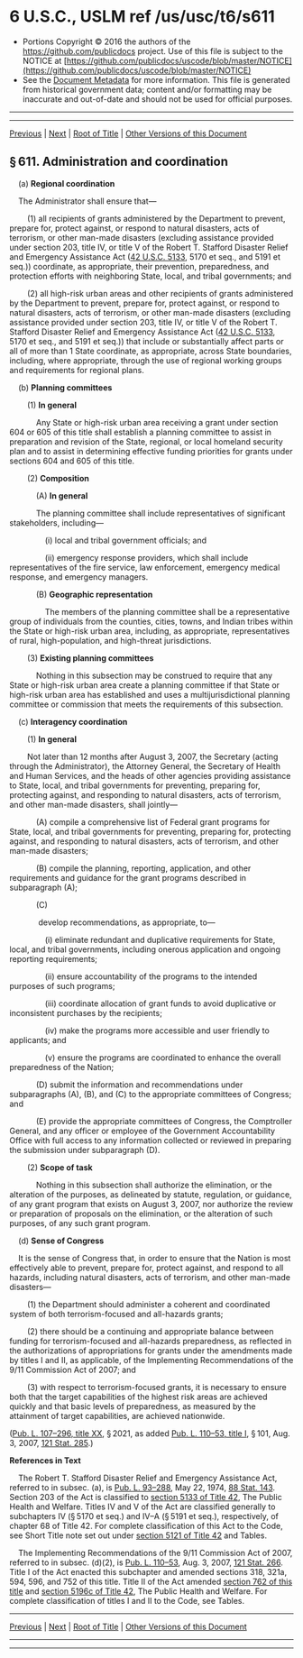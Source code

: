 ---
---

# 6 U.S.C., USLM ref /us/usc/t6/s611

* Portions Copyright © 2016 the authors of the https://github.com/publicdocs project.
  Use of this file is subject to the NOTICE at [https://github.com/publicdocs/uscode/blob/master/NOTICE](https://github.com/publicdocs/uscode/blob/master/NOTICE)
* See the [Document Metadata](././../../../../../..//README.md) for more information.
  This file is generated from historical government data; content and/or formatting may be inaccurate and out-of-date and should not be used for official purposes.

----------
----------

[Previous](./../../../../../..//us/usc/t6/ch1/schXV/ptB/m__us_usc_t6_ch1_schXV_ptB.md) | [Next](./../../../../../..//us/usc/t6/ch1/schXV/ptB/m__us_usc_t6_s612.md) | [Root of Title](./../../../../../../) | [Other Versions of this Document](https://publicdocs.github.io/go/links?ns=uslm&ref=%2Fus%2Fusc%2Ft6%2Fs611)

## § 611. Administration and coordination

    (a) __Regional coordination__ 

    The Administrator shall ensure that—

        (1) all recipients of grants administered by the Department to prevent, prepare for, protect against, or respond to natural disasters, acts of terrorism, or other man-made disasters (excluding assistance provided under section 203, title IV, or title V of the Robert T. Stafford Disaster Relief and Emergency Assistance Act ([42 U.S.C. 5133][/us/usc/t42/s5133], 5170 et seq., and 5191 et seq.)) coordinate, as appropriate, their prevention, preparedness, and protection efforts with neighboring State, local, and tribal governments; and

        (2) all high-risk urban areas and other recipients of grants administered by the Department to prevent, prepare for, protect against, or respond to natural disasters, acts of terrorism, or other man-made disasters (excluding assistance provided under section 203, title IV, or title V of the Robert T. Stafford Disaster Relief and Emergency Assistance Act ([42 U.S.C. 5133][/us/usc/t42/s5133], 5170 et seq., and 5191 et seq.)) that include or substantially affect parts or all of more than 1 State coordinate, as appropriate, across State boundaries, including, where appropriate, through the use of regional working groups and requirements for regional plans.

    (b) __Planning committees__ 

        (1) __In general__ 

            Any State or high-risk urban area receiving a grant under section 604 or 605 of this title shall establish a planning committee to assist in preparation and revision of the State, regional, or local homeland security plan and to assist in determining effective funding priorities for grants under sections 604 and 605 of this title.

        (2) __Composition__ 

            (A) __In general__ 

            The planning committee shall include representatives of significant stakeholders, including—

                (i) local and tribal government officials; and

                (ii) emergency response providers, which shall include representatives of the fire service, law enforcement, emergency medical response, and emergency managers.

            (B) __Geographic representation__ 

                The members of the planning committee shall be a representative group of individuals from the counties, cities, towns, and Indian tribes within the State or high-risk urban area, including, as appropriate, representatives of rural, high-population, and high-threat jurisdictions.

        (3) __Existing planning committees__ 

            Nothing in this subsection may be construed to require that any State or high-risk urban area create a planning committee if that State or high-risk urban area has established and uses a multijurisdictional planning committee or commission that meets the requirements of this subsection.

    (c) __Interagency coordination__ 

        (1) __In general__ 

        Not later than 12 months after August 3, 2007, the Secretary (acting through the Administrator), the Attorney General, the Secretary of Health and Human Services, and the heads of other agencies providing assistance to State, local, and tribal governments for preventing, preparing for, protecting against, and responding to natural disasters, acts of terrorism, and other man-made disasters, shall jointly—

            (A) compile a comprehensive list of Federal grant programs for State, local, and tribal governments for preventing, preparing for, protecting against, and responding to natural disasters, acts of terrorism, and other man-made disasters;

            (B) compile the planning, reporting, application, and other requirements and guidance for the grant programs described in subparagraph (A);

            (C)

             develop recommendations, as appropriate, to—

                (i) eliminate redundant and duplicative requirements for State, local, and tribal governments, including onerous application and ongoing reporting requirements;

                (ii) ensure accountability of the programs to the intended purposes of such programs;

                (iii) coordinate allocation of grant funds to avoid duplicative or inconsistent purchases by the recipients;

                (iv) make the programs more accessible and user friendly to applicants; and

                (v) ensure the programs are coordinated to enhance the overall preparedness of the Nation;

            (D) submit the information and recommendations under subparagraphs (A), (B), and (C) to the appropriate committees of Congress; and

            (E) provide the appropriate committees of Congress, the Comptroller General, and any officer or employee of the Government Accountability Office with full access to any information collected or reviewed in preparing the submission under subparagraph (D).

        (2) __Scope of task__ 

            Nothing in this subsection shall authorize the elimination, or the alteration of the purposes, as delineated by statute, regulation, or guidance, of any grant program that exists on August 3, 2007, nor authorize the review or preparation of proposals on the elimination, or the alteration of such purposes, of any such grant program.

    (d) __Sense of Congress__ 

    It is the sense of Congress that, in order to ensure that the Nation is most effectively able to prevent, prepare for, protect against, and respond to all hazards, including natural disasters, acts of terrorism, and other man-made disasters—

        (1) the Department should administer a coherent and coordinated system of both terrorism-focused and all-hazards grants;

        (2) there should be a continuing and appropriate balance between funding for terrorism-focused and all-hazards preparedness, as reflected in the authorizations of appropriations for grants under the amendments made by titles I and II, as applicable, of the Implementing Recommendations of the 9/11 Commission Act of 2007; and

        (3) with respect to terrorism-focused grants, it is necessary to ensure both that the target capabilities of the highest risk areas are achieved quickly and that basic levels of preparedness, as measured by the attainment of target capabilities, are achieved nationwide.

([Pub. L. 107–296, title XX][/us/pl/107/296/tXX], § 2021, as added [Pub. L. 110–53, title I][/us/pl/110/53/tI], § 101, Aug. 3, 2007, [121 Stat. 285][/us/stat/121/285].)

 __References in Text__ 

    The Robert T. Stafford Disaster Relief and Emergency Assistance Act, referred to in subsec. (a), is [Pub. L. 93–288][/us/pl/93/288], May 22, 1974, [88 Stat. 143][/us/stat/88/143]. Section 203 of the Act is classified to [section 5133 of Title 42][/us/usc/t42/s5133], The Public Health and Welfare. Titles IV and V of the Act are classified generally to subchapters IV (§ 5170 et seq.) and IV–A (§ 5191 et seq.), respectively, of chapter 68 of Title 42. For complete classification of this Act to the Code, see Short Title note set out under [section 5121 of Title 42][/us/usc/t42/s5121] and Tables.

    The Implementing Recommendations of the 9/11 Commission Act of 2007, referred to in subsec. (d)(2), is [Pub. L. 110–53][/us/pl/110/53], Aug. 3, 2007, [121 Stat. 266][/us/stat/121/266]. Title I of the Act enacted this subchapter and amended sections 318, 321a, 594, 596, and 752 of this title. Title II of the Act amended [section 762 of this title][/us/usc/t6/s762] and [section 5196c of Title 42][/us/usc/t42/s5196c], The Public Health and Welfare. For complete classification of titles I and II to the Code, see Tables.

----------

[Previous](./../../../../../..//us/usc/t6/ch1/schXV/ptB/m__us_usc_t6_ch1_schXV_ptB.md) | [Next](./../../../../../..//us/usc/t6/ch1/schXV/ptB/m__us_usc_t6_s612.md) | [Root of Title](./../../../../../../) | [Other Versions of this Document](https://publicdocs.github.io/go/links?ns=uslm&ref=%2Fus%2Fusc%2Ft6%2Fs611)

----------
----------

[/us/usc/t42/s5133]: https://publicdocs.github.io/go/links?ns=uslm&ref=%2Fus%2Fusc%2Ft42%2Fs5133
[/us/usc/t42/s5133]: https://publicdocs.github.io/go/links?ns=uslm&ref=%2Fus%2Fusc%2Ft42%2Fs5133
[/us/pl/107/296/tXX]: https://publicdocs.github.io/go/links?ns=uslm&ref=%2Fus%2Fpl%2F107%2F296%2FtXX
[/us/pl/110/53/tI]: https://publicdocs.github.io/go/links?ns=uslm&ref=%2Fus%2Fpl%2F110%2F53%2FtI
[/us/stat/121/285]: https://publicdocs.github.io/go/links?ns=uslm&ref=%2Fus%2Fstat%2F121%2F285
[/us/pl/93/288]: https://publicdocs.github.io/go/links?ns=uslm&ref=%2Fus%2Fpl%2F93%2F288
[/us/stat/88/143]: https://publicdocs.github.io/go/links?ns=uslm&ref=%2Fus%2Fstat%2F88%2F143
[/us/usc/t42/s5133]: https://publicdocs.github.io/go/links?ns=uslm&ref=%2Fus%2Fusc%2Ft42%2Fs5133
[/us/usc/t42/s5121]: https://publicdocs.github.io/go/links?ns=uslm&ref=%2Fus%2Fusc%2Ft42%2Fs5121
[/us/pl/110/53]: https://publicdocs.github.io/go/links?ns=uslm&ref=%2Fus%2Fpl%2F110%2F53
[/us/stat/121/266]: https://publicdocs.github.io/go/links?ns=uslm&ref=%2Fus%2Fstat%2F121%2F266
[/us/usc/t6/s762]: https://publicdocs.github.io/go/links?ns=uslm&ref=%2Fus%2Fusc%2Ft6%2Fs762
[/us/usc/t42/s5196c]: https://publicdocs.github.io/go/links?ns=uslm&ref=%2Fus%2Fusc%2Ft42%2Fs5196c


